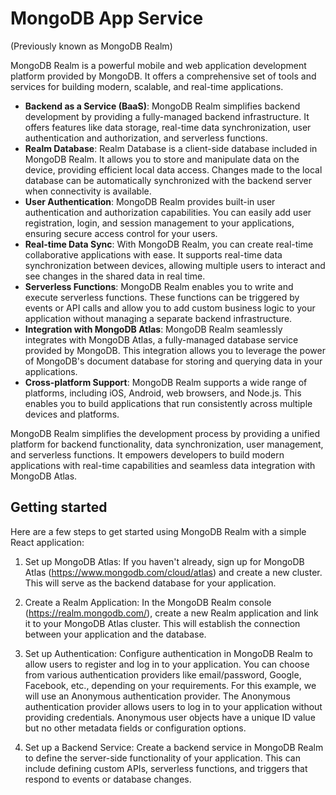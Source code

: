 # MongoDB App Service
(Previously known as MongoDB Realm)

MongoDB Realm is a powerful mobile and web application development platform provided by MongoDB. It offers a comprehensive set of tools and services for building modern, scalable, and real-time applications.

- **Backend as a Service (BaaS)**: MongoDB Realm simplifies backend development by providing a fully-managed backend infrastructure. It offers features like data storage, real-time data synchronization, user authentication and authorization, and serverless functions.
- **Realm Database**: Realm Database is a client-side database included in MongoDB Realm. It allows you to store and manipulate data on the device, providing efficient local data access. Changes made to the local database can be automatically synchronized with the backend server when connectivity is available.
- **User Authentication**: MongoDB Realm provides built-in user authentication and authorization capabilities. You can easily add user registration, login, and session management to your applications, ensuring secure access control for your users.
- **Real-time Data Sync**: With MongoDB Realm, you can create real-time collaborative applications with ease. It supports real-time data synchronization between devices, allowing multiple users to interact and see changes in the shared data in real time.
- **Serverless Functions**: MongoDB Realm enables you to write and execute serverless functions. These functions can be triggered by events or API calls and allow you to add custom business logic to your application without managing a separate backend infrastructure.
- **Integration with MongoDB Atlas**: MongoDB Realm seamlessly integrates with MongoDB Atlas, a fully-managed database service provided by MongoDB. This integration allows you to leverage the power of MongoDB's document database for storing and querying data in your applications.
- **Cross-platform Support**: MongoDB Realm supports a wide range of platforms, including iOS, Android, web browsers, and Node.js. This enables you to build applications that run consistently across multiple devices and platforms.

MongoDB Realm simplifies the development process by providing a unified platform for backend functionality, data synchronization, user management, and serverless functions. It empowers developers to build modern applications with real-time capabilities and seamless data integration with MongoDB Atlas.

## Getting started

Here are a few steps to get started using MongoDB Realm with a simple React application:

1. Set up MongoDB Atlas: If you haven't already, sign up for MongoDB Atlas (https://www.mongodb.com/cloud/atlas) and create a new cluster. This will serve as the backend database for your application.

2. Create a Realm Application: In the MongoDB Realm console (https://realm.mongodb.com/), create a new Realm application and link it to your MongoDB Atlas cluster. This will establish the connection between your application and the database.

3. Set up Authentication: Configure authentication in MongoDB Realm to allow users to register and log in to your application. You can choose from various authentication providers like email/password, Google, Facebook, etc., depending on your requirements. For this example, we will use an Anonymous authentication provider. The Anonymous authentication provider allows users to log in to your application without providing credentials. Anonymous user objects have a unique ID value but no other metadata fields or configuration options.

4. Set up a Backend Service: Create a backend service in MongoDB Realm to define the server-side functionality of your application. This can include defining custom APIs, serverless functions, and triggers that respond to events or database changes.